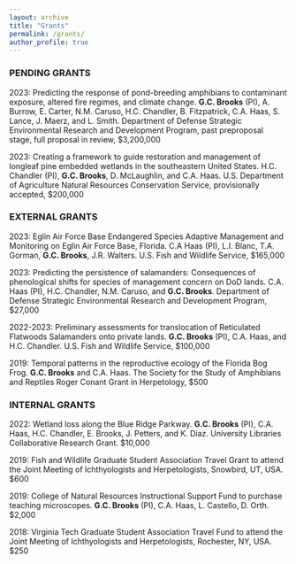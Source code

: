 ```yaml
---
layout: archive
title: "Grants"
permalink: /grants/
author_profile: true
---
```


### PENDING GRANTS
2023: Predicting the response of pond-breeding amphibians to contaminant exposure, altered fire regimes, and climate change. **G.C. Brooks** (PI), A. Burrow, E. Carter, N.M. Caruso, H.C. Chandler, B. Fitzpatrick, C.A. Haas, S. Lance, J. Maerz, and L. Smith. Department of Defense Strategic Environmental Research and Development Program, past preproposal stage, full proposal in review, $3,200,000

2023: Creating a framework to guide restoration and management of longleaf pine embedded wetlands in the southeastern United States. H.C. Chandler (PI), **G.C. Brooks**, D. McLaughlin, and C.A. Haas. U.S. Department of Agriculture Natural Resources Conservation Service, provisionally accepted, $200,000

### EXTERNAL GRANTS
2023: Eglin Air Force Base Endangered Species Adaptive Management and Monitoring on Eglin Air Force Base, Florida. C.A Haas (PI), L.I. Blanc, T.A. Gorman, **G.C. Brooks**, J.R. Walters. U.S. Fish and Wildlife Service, $165,000

2023: Predicting the persistence of salamanders: Consequences of phenological shifts for species of management concern on DoD lands. C.A. Haas (PI), H.C. Chandler, N.M. Caruso, and **G.C. Brooks**. Department of Defense Strategic Environmental Research and Development Program, $27,000

2022-2023: Preliminary assessments for translocation of Reticulated Flatwoods Salamanders onto private lands. **G.C. Brooks** (PI), C.A. Haas, and H.C. Chandler. U.S. Fish and Wildlife Service, $100,000

2019: Temporal patterns in the reproductive ecology of the Florida Bog Frog. **G.C. Brooks** and C.A. Haas. The Society for the Study of Amphibians and Reptiles Roger Conant Grant in Herpetology, $500

### INTERNAL GRANTS
2022: Wetland loss along the Blue Ridge Parkway. **G.C. Brooks** (PI), C.A. Haas, H.C. Chandler, E. Brooks, J. Petters, and K. Diaz. University Libraries Collaborative Research Grant. $10,000

2019: Fish and Wildlife Graduate Student Association Travel Grant to attend the Joint Meeting of Ichthyologists and Herpetologists, Snowbird, UT, USA. $600

2019: College of Natural Resources Instructional Support Fund to purchase teaching microscopes. **G.C. Brooks** (PI), C.A. Haas, L. Castello, D. Orth. $2,000

2018: Virginia Tech Graduate Student Association Travel Fund to attend the Joint Meeting of Ichthyologists and Herpetologists, Rochester, NY, USA. $250
